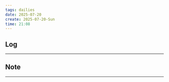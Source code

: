```yaml
---
tags: dailies  
date: 2025-07-20
create: 2025-07-20-Sun
time: 21:08
---
```

## Log
---


## Note
---

